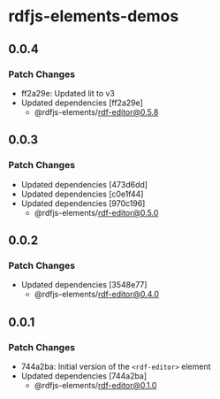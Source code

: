 # rdfjs-elements-demos

## 0.0.4

### Patch Changes

- ff2a29e: Updated lit to v3
- Updated dependencies [ff2a29e]
  - @rdfjs-elements/rdf-editor@0.5.8

## 0.0.3

### Patch Changes

- Updated dependencies [473d6dd]
- Updated dependencies [c0e1f44]
- Updated dependencies [970c196]
  - @rdfjs-elements/rdf-editor@0.5.0

## 0.0.2

### Patch Changes

- Updated dependencies [3548e77]
  - @rdfjs-elements/rdf-editor@0.4.0

## 0.0.1

### Patch Changes

- 744a2ba: Initial version of the `<rdf-editor>` element
- Updated dependencies [744a2ba]
  - @rdfjs-elements/rdf-editor@0.1.0

